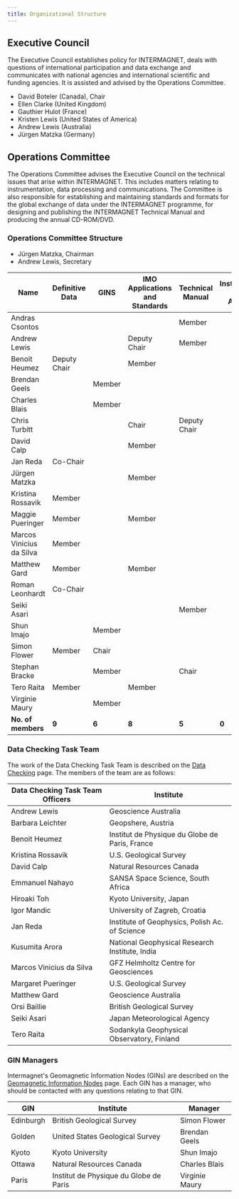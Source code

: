 ```yaml
---
title: Organizational Structure
---
```


## Executive Council

The Executive Council establishes policy for INTERMAGNET, deals with questions of international participation and data exchange and communicates with national agencies and international scientific and funding agencies. It is assisted and advised by the Operations Committee.

- David Boteler (Canada), Chair
- Ellen Clarke (United Kingdom)
- Gauthier Hulot (France)
- Kristen Lewis (United States of America)
- Andrew Lewis (Australia)
- Jürgen Matzka (Germany)

## Operations Committee

The Operations Committee advises the Executive Council on the technical issues that arise within INTERMAGNET. This includes matters relating to instrumentation, data processing and communications. The Committee is also responsible for establishing and maintaining standards and formats for the global exchange of data under the INTERMAGNET programme, for designing and publishing the INTERMAGNET Technical Manual and producing the annual CD-ROM/DVD.

### Operations Committee Structure

- Jürgen Matzka, Chairman
- Andrew Lewis, Secretary

| Name | Definitive Data | GINS | IMO Applications and Standards | Technical Manual | Instrumentation and Data Acquisition |
|------|-----------------|----------------------------|------------------|------------------|--------------------------------------|
| Andras Csontos | | | | Member | |
| Andrew Lewis | | | Deputy Chair | Member | |
| Benoit Heumez | Deputy Chair | | Member | | |
| Brendan Geels | | Member | | | |
| Charles Blais | | Member | | | |
| Chris Turbitt | | | Chair | Deputy Chair | |
| David Calp | | | Member | | |
| Jan Reda | Co-Chair | | | | |
| Jürgen Matzka | | | Member | | |
| Kristina Rossavik | Member | | | |
| Maggie Pueringer | Member | | Member | | |
| Marcos Vinicius da Silva | Member | | | |
| Matthew Gard | Member | | Member | |
| Roman Leonhardt | Co-Chair | | | | |
| Seiki Asari | | | | Member | |
| Shun Imajo | | Member | | | |
| Simon Flower | Member | Chair | | | |
| Stephan Bracke | | Member | | Chair | |
| Tero Raita | Member | | Member | | |
| Virginie Maury | | Member | | | |
| **No. of members** | **9** | **6** | **8** | **5** | **0** |



### Data Checking Task Team

The work of the Data Checking Task Team is described on the
[Data Checking](data_checkers.md) page. The members of the
team are as follows:

| Data Checking Task Team Officers | Institute                                      |
|----------------------------------|------------------------------------------------|
| Andrew Lewis                     | Geoscience Australia                           |
| Barbara Leichter                 | Geopshere, Austria                             |
| Benoit Heumez                    | Institut de Physique du Globe de Paris, France |
| Kristina Rossavik                | U.S. Geological Survey                         |
| David Calp                       | Natural Resources Canada                       |
| Emmanuel Nahayo                  | SANSA Space Science, South Africa              |
| Hiroaki Toh                      | Kyoto University, Japan                        |
| Igor Mandic                      | University of Zagreb, Croatia                  |
| Jan Reda                         | Institute of Geophysics, Polish Ac. of Science |
| Kusumita Arora                   | National Geophysical Research Institute, India |
| Marcos Vinicius da Silva         | GFZ Helmholtz Centre for Geosciences           |
| Margaret Pueringer               | U.S. Geological Survey                         |
| Matthew Gard                     | Geoscience Australia                           |
| Orsi Baillie                     | British Geological Survey                      |
| Seiki Asari                      | Japan Meteorological Agency                    |
| Tero Raita                       | Sodankyla Geophysical Observatory, Finland     |

### GIN Managers

Intermagnet's Geomagnetic Information Nodes (GINs) are described
on the [Geomagnetic Information Nodes](gins.md) page. Each GIN
has a manager, who should be contacted with any questions relating
to that GIN.

| GIN | Institute | Manager |
|-----|-----------|---------|
| Edinburgh | British Geological Survey | Simon Flower
| Golden | United States Geological Survey | Brendan Geels
| Kyoto | Kyoto University | Shun Imajo
| Ottawa | Natural Resources Canada | Charles Blais
| Paris | Institut de Physique du Globe de Paris | Virginie Maury

